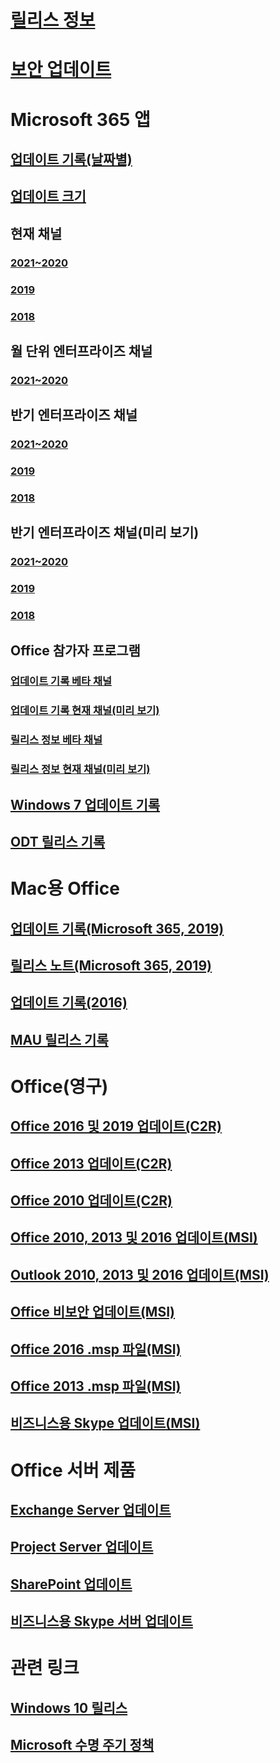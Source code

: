# [릴리스 정보](release-notes-microsoft365-apps.md)
# [보안 업데이트](microsoft365-apps-security-updates.md)
# Microsoft 365 앱
## [업데이트 기록(날짜별)](update-history-microsoft365-apps-by-date.md)
## [업데이트 크기](download-sizes-microsoft365-apps-updates.md)

## 현재 채널
### [2021~2020](current-channel.md)
### [2019](monthly-channel-2019.md)
### [2018](monthly-channel-2018.md)

## 월 단위 엔터프라이즈 채널
### [2021~2020](monthly-enterprise-channel.md)

## 반기 엔터프라이즈 채널
### [2021~2020](semi-annual-enterprise-channel.md)
### [2019](semi-annual-channel-2019.md)
### [2018](semi-annual-channel-2018.md)


## 반기 엔터프라이즈 채널(미리 보기)
### [2021~2020](semi-annual-enterprise-channel-preview.md)
### [2019](semi-annual-channel-targeted-2019.md)
### [2018](semi-annual-channel-targeted-2018.md)


## Office 참가자 프로그램  
### [업데이트 기록 베타 채널](Update-history-beta-channel.md)
### [업데이트 기록 현재 채널(미리 보기)](update-history-current-channel-preview.md)
### [릴리스 정보 베타 채널](beta-channel.md)
### [릴리스 정보 현재 채널(미리 보기)](current-channel-preview.md)

## [Windows 7 업데이트 기록](update-history-office-Win7.md)

## [ODT 릴리스 기록](ODT-release-history.md)

# Mac용 Office
## [업데이트 기록(Microsoft 365, 2019)](update-history-office-for-mac.md)
## [릴리스 노트(Microsoft 365, 2019)](release-notes-office-for-mac.md)
## [업데이트 기록(2016)](release-notes-office-2016-mac.md)
## [MAU 릴리스 기록](release-history-microsoft-autoupdate.md)

# Office(영구)
## [Office 2016 및 2019 업데이트(C2R)](update-history-office-2019.md)
## [Office 2013 업데이트(C2R)](update-history-office-2013.md)
## [Office 2010 업데이트(C2R)](update-history-office-2010-click-to-run.md)
## [Office 2010, 2013 및 2016 업데이트(MSI)](office-updates-msi.md)
## [Outlook 2010, 2013 및 2016 업데이트(MSI)](outlook-updates-msi.md)
## [Office 비보안 업데이트(MSI)](office-MSI-non-security-updates.md)
## [Office 2016 .msp 파일(MSI)](msp-files-office-2016.md)
## [Office 2013 .msp 파일(MSI)](msp-files-office-2013.md)
## [비즈니스용 Skype 업데이트(MSI)](https://docs.microsoft.com/SkypeForBusiness/sfb-client-updates)

# Office 서버 제품
## [Exchange Server 업데이트](https://docs.microsoft.com/Exchange/new-features/build-numbers-and-release-dates)
## [Project Server 업데이트](project-server-updates.md)
## [SharePoint 업데이트](sharepoint-updates.md)
## [비즈니스용 Skype 서버 업데이트](https://docs.microsoft.com/SkypeForBusiness/sfb-server-updates)

# 관련 링크
## [Windows 10 릴리스](https://www.microsoft.com/itpro/windows-10/release-information)
## [Microsoft 수명 주기 정책](https://support.microsoft.com/lifecycle)
